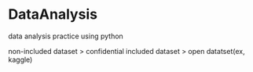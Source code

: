 # DataAnalysis
data analysis practice using python

non-included dataset > confidential 
included dataset > open datatset(ex, kaggle)
